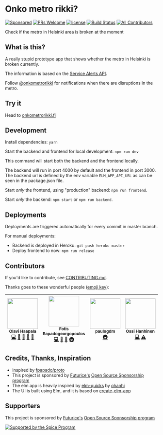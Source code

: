# Onko metro rikki?

[![Sponsored](https://img.shields.io/badge/chilicorn-sponsored-brightgreen.svg?logo=data%3Aimage%2Fpng%3Bbase64%2CiVBORw0KGgoAAAANSUhEUgAAAA4AAAAPCAMAAADjyg5GAAABqlBMVEUAAAAzmTM3pEn%2FSTGhVSY4ZD43STdOXk5lSGAyhz41iz8xkz2HUCWFFhTFFRUzZDvbIB00Zzoyfj9zlHY0ZzmMfY0ydT0zjj92l3qjeR3dNSkoZp4ykEAzjT8ylUBlgj0yiT0ymECkwKjWqAyjuqcghpUykD%2BUQCKoQyAHb%2BgylkAyl0EynkEzmkA0mUA3mj86oUg7oUo8n0k%2FS%2Bw%2Fo0xBnE5BpU9Br0ZKo1ZLmFZOjEhesGljuzllqW50tH14aS14qm17mX9%2Bx4GAgUCEx02JySqOvpSXvI%2BYvp2orqmpzeGrQh%2Bsr6yssa2ttK6v0bKxMBy01bm4zLu5yry7yb29x77BzMPCxsLEzMXFxsXGx8fI3PLJ08vKysrKy8rL2s3MzczOH8LR0dHW19bX19fZ2dna2trc3Nzd3d3d3t3f39%2FgtZTg4ODi4uLj4%2BPlGxLl5eXm5ubnRzPn5%2Bfo6Ojp6enqfmzq6urr6%2Bvt7e3t7u3uDwvugwbu7u7v6Obv8fDz8%2FP09PT2igP29vb4%2BPj6y376%2Bu%2F7%2Bfv9%2Ff39%2Fv3%2BkAH%2FAwf%2FtwD%2F9wCyh1KfAAAAKXRSTlMABQ4VGykqLjVCTVNgdXuHj5Kaq62vt77ExNPX2%2Bju8vX6%2Bvr7%2FP7%2B%2FiiUMfUAAADTSURBVAjXBcFRTsIwHAfgX%2FtvOyjdYDUsRkFjTIwkPvjiOTyX9%2FAIJt7BF570BopEdHOOstHS%2BX0s439RGwnfuB5gSFOZAgDqjQOBivtGkCc7j%2B2e8XNzefWSu%2BsZUD1QfoTq0y6mZsUSvIkRoGYnHu6Yc63pDCjiSNE2kYLdCUAWVmK4zsxzO%2BQQFxNs5b479NHXopkbWX9U3PAwWAVSY%2FpZf1udQ7rfUpQ1CzurDPpwo16Ff2cMWjuFHX9qCV0Y0Ok4Jvh63IABUNnktl%2B6sgP%2BARIxSrT%2FMhLlAAAAAElFTkSuQmCC)](http://spiceprogram.org/oss-sponsorship)
[![PRs Welcome](https://img.shields.io/badge/PRs-welcome-brightgreen.svg)](https://github.com/olpeh/onkometrorikki/pulls)
[![license](http://img.shields.io/badge/license-MIT-brightgreen.svg?style=flat)](https://github.com/olpeh/onkometrorikki/blob/master/LICENSE)
[![Build Status](https://travis-ci.org/olpeh/onkometrorikki.svg?branch=master)](https://travis-ci.org/olpeh/onkometrorikki)
[![All Contributors](https://img.shields.io/badge/all_contributors-4-orange.svg?style=flat-square)](#contributors)

Check if the metro in Helsinki area is broken at the moment

## What is this?

A really stupid prototype app that shows whether the metro in Helsinki is broken currently.

The information is based on the [Service Alerts API](https://digitransit.fi/en/developers/apis/4-realtime-api/service-alerts/).

Follow [@onkometrorikki](https://twitter.com/onkometrorikki) for notifications when there are disruptions in the metro.

## Try it

Head to [onkometrorikki.fi](https://onkometrorikki.fi/)

## Development

Install dependencies: `yarn`

Start the backend and frontend for local development: `npm run dev`

This command will start both the backend and the frontend locally.

The backend will run in port 4000 by default and the frontend in port 3000.
The backend url is defined by the env variable `ELM_APP_API_URL` as can be seen in the package.json file.

Start _only_ the frontend, using "production" backend: `npm run frontend`.

Start _only_ the backend: `npm start` or `npm run backend`.

## Deployments

Deployments are triggered automatically for every commit in master branch.

For manual deployments:

- Backend is deployed in Heroku: `git push heroku master`
- Deploy frontend to now: `npm run release`

## Contributors

If you'd like to contribute, see [CONTRIBUTING.md](CONTRIBUTING.md).

Thanks goes to these wonderful people ([emoji key](https://github.com/kentcdodds/all-contributors#emoji-key)):

<!-- ALL-CONTRIBUTORS-LIST:START - Do not remove or modify this section -->
<!-- prettier-ignore -->
| [<img src="https://avatars1.githubusercontent.com/u/6113341?v=4" width="100px;"/><br /><sub><b>Olavi Haapala</b></sub>](https://olpe.fi/)<br />[💻](https://github.com/olpeh/onkometrorikki/commits?author=olpeh "Code") [📖](https://github.com/olpeh/onkometrorikki/commits?author=olpeh "Documentation") [🐛](https://github.com/olpeh/onkometrorikki/issues?q=author%3Aolpeh "Bug reports") [👀](#review-olpeh "Reviewed Pull Requests") [📢](#talk-olpeh "Talks") | [<img src="https://avatars3.githubusercontent.com/u/3210764?v=4" width="100px;"/><br /><sub><b>Fotis Papadogeorgopoulos</b></sub>](http://fpapado.com)<br />[💻](https://github.com/olpeh/onkometrorikki/commits?author=fpapado "Code") [🎨](#design-fpapado "Design") [👀](#review-fpapado "Reviewed Pull Requests") [🚇](#infra-fpapado "Infrastructure (Hosting, Build-Tools, etc)") | [<img src="https://avatars1.githubusercontent.com/u/7690649?v=4" width="100px;"/><br /><sub><b>paulogdm</b></sub>](https://paulogdm.com)<br />[🚇](#infra-paulogdm "Infrastructure (Hosting, Build-Tools, etc)") | [<img src="https://avatars1.githubusercontent.com/u/8436403?v=4" width="100px;"/><br /><sub><b>Ossi Hanhinen</b></sub>](http://ohanhi.com)<br />[💻](https://github.com/olpeh/onkometrorikki/commits?author=ohanhi "Code") [⚠️](https://github.com/olpeh/onkometrorikki/commits?author=ohanhi "Tests") |
| :---: | :---: | :---: | :---: |

<!-- ALL-CONTRIBUTORS-LIST:END -->

## Credits, Thanks, Inspiration

- Inspired by [fpapado/proto](https://github.com/fpapado/proto)
- This project is sponsored by [Futurice's](https://futurice.com/) [Open Source Sponsorship program](http://spiceprogram.org/oss-sponsorship)
- The elm app is heavily inspired by [elm-quicks](https://github.com/ohanhi/elm-quicks/) by [ohanhi](https://github.com/ohanhi/)
- The UI is built using Elm, and it is based on [create-elm-app](https://github.com/halfzebra/create-elm-app)

## Supporters

This project is sponsored by [Futurice's](https://futurice.com/) [Open Source Sponsorship program](http://spiceprogram.org/oss-sponsorship)

[![Supported by the Spice Program](https://github.com/futurice/spiceprogram/raw/gh-pages/assets/img/logo/chilicorn_with_text-180.png)](https://spiceprogram.org)

